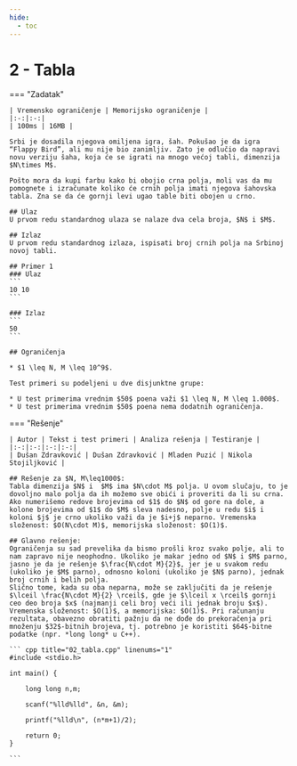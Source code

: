 ```yaml
---
hide:
  - toc
---
```


# 2 - Tabla

=== "Zadatak"
	
	| Vremensko ograničenje | Memorijsko ograničenje |
	|:-:|:-:|
	| 100ms | 16MB |
	
	Srbi je dosadila njegova omiljena igra, šah. Pokušao je da igra “Flappy Bird”, ali mu nije bio zanimljiv. Zato je odlučio da napravi novu verziju šaha, koja će se igrati na mnogo većoj tabli, dimenzija $N\times M$.
	
	Pošto mora da kupi farbu kako bi obojio crna polja, moli vas da mu pomognete i izračunate koliko će crnih polja imati njegova šahovska tabla. Zna se da će gornji levi ugao table biti obojen u crno.
	
	## Ulaz
	U prvom redu standardnog ulaza se nalaze dva cela broja, $N$ i $M$.
	
	## Izlaz
	U prvom redu standardnog izlaza, ispisati broj crnih polja na Srbinoj novoj tabli.
	
	## Primer 1
	### Ulaz
	```
	10 10
	```
	
	### Izlaz
	```
	50
	```
	
	## Ograničenja
	
	* $1 \leq N, M \leq 10^9$.
	
	Test primeri su podeljeni u dve disjunktne grupe:
	
	* U test primerima vrednim $50$ poena važi $1 \leq N, M \leq 1.000$.
	* U test primerima vrednim $50$ poena nema dodatnih ograničenja.
	
	

=== "Rešenje"
	
	| Autor | Tekst i test primeri | Analiza rеšenja | Testiranje |
	|:-:|:-:|:-:|:-:|
	| Dušan Zdravković | Dušan Zdravković | Mladen Puzić | Nikola Stojiljković |
	
	﻿## Rešenje za $N, M\leq1000$:
	Tabla dimenzija $N$ i  $M$ ima $N\cdot M$ polja. U ovom slučaju, to je dovoljno malo polja da ih možemo sve obići i proveriti da li su crna. Ako numerišemo redove brojevima od $1$ do $N$ od gore na dole, a kolone brojevima od $1$ do $M$ sleva nadesno, polje u redu $i$ i koloni $j$ je crno ukoliko važi da je $i+j$ neparno. Vremenska složenost: $O(N\cdot M)$, memorijska složenost: $O(1)$.
	
	## Glavno rešenje:
	Ograničenja su sad prevelika da bismo prošli kroz svako polje, ali to nam zapravo nije neophodno. Ukoliko je makar jedno od $N$ i $M$ parno, jasno je da je rešenje $\frac{N\cdot M}{2}$, jer je u svakom redu (ukoliko je $M$ parno), odnosno koloni (ukoliko je $N$ parno), jednak broj crnih i belih polja.
	Slično tome, kada su oba neparna, može se zaključiti da je rešenje $\lceil \frac{N\cdot M}{2} \rceil$, gde je $\lceil x \rceil$ gornji ceo deo broja $x$ (najmanji celi broj veći ili jednak broju $x$). Vremenska složenost: $O(1)$, a memorijska: $O(1)$. Pri računanju rezultata, obavezno obratiti pažnju da ne dođe do prekoračenja pri množenju $32$-bitnih brojeva, tj. potrebno je koristiti $64$-bitne podatke (npr. *long long* u C++).
	
	``` cpp title="02_tabla.cpp" linenums="1"
	#include <stdio.h>
	
	int main() {
	
	    long long n,m;
	
	    scanf("%lld%lld", &n, &m);
	
	    printf("%lld\n", (n*m+1)/2);
	
	    return 0;
	}

	```
